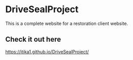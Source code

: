 # DriveSealProject
This is a complete website for a restoration client website.
## Check it out here
https://itika1.github.io/DriveSealProject/
